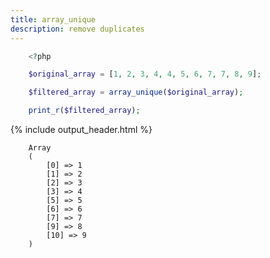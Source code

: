 ```yaml
---
title: array_unique
description: remove duplicates
---
```


```php
    <?php

    $original_array = [1, 2, 3, 4, 4, 5, 6, 7, 7, 8, 9];

    $filtered_array = array_unique($original_array);

    print_r($filtered_array);
```

{% include output_header.html %}

```console
    Array
    (
        [0] => 1
        [1] => 2
        [2] => 3
        [3] => 4
        [5] => 5
        [6] => 6
        [7] => 7
        [9] => 8
        [10] => 9
    )
```